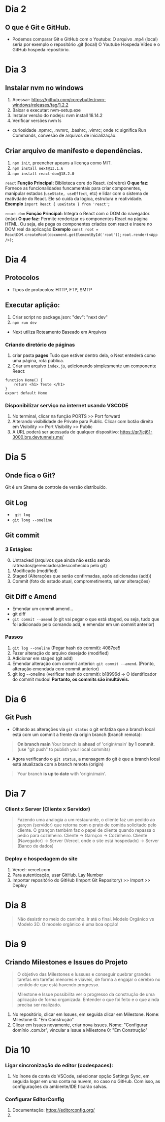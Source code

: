 # Dia 2
## O que é Git e GitHub.
* Podemos comparar Git e GitHub com o Youtube:
    O arquivo .mp4 (local) seria por exemplo o repositório .git (local)
    O Youtube Hospeda Vídeo e o GitHub hospeda repositório.

# Dia 3
## Instalar nvm no windows
1. Acessar: https://github.com/coreybutler/nvm-windows/releases/tag/1.2.2
2. Baixar e executar: nvm-setup.exe
3. Instalar versão do nodejs: nvm install 18.14.2
4. Verificar versões nvm ls
* curiosidade .npmrc, .nvmrc, .bashrc, .vimrc; onde rc significa Run Commands, convesão de arquivos de inicialização.

## Criar arquivo de manifesto e dependências.
1. `npm init`, preencher apeans a licença como MIT.
2. `npm install next@13.1.6`
3. `npm install react-dom@18.2.0`

`react`
    **Função Principal:** Biblioteca core do React. (cérebro)
    **O que faz:** Fornece as funcionalidades funcamentais para criar componentes, manipular estados (`useState, useEffect`, etc) e lidar com o sistema de reativdade do React. Ele só cuida da lógica, estrutura e reatividade.
    **Exemplo** `import React { useState } from 'react'`;

`react-dom`
    **Função Principal:** Integra o React com o DOM do navegador. (mão)
    **O que faz:** Permite renderizar os componentes React na página HTML. Ou seja, ele pega os componentes criados com react e insere no DOM real da aplicação
    **Exemplo** `const root = ReactDOM.createRoot(document.getElementById('root'))`;
    `root.render(<App />)`;

# Dia 4
## Protocolos
* Tipos de protocolos: HTTP, FTP, SMTP

## Executar aplição:
1. Criar script no package.json: "dev": "next dev"
2. `npm run dev`
* Next utiliza Roteamento Baseado em Arquivos

### Criando diretório de páginas
1. criar pasta **pages** Tudo que estiver dentro dela, o Next entederá como uma página, rota pública.
2. Criar um arquivo `index.js`, adicionando simplesmente um componente React: 
```
function Home() {
    return <h1> Teste </h1>
}
export default Home
```
### Disponibilizar serviço na internet usando VSCODE
1. No terminal, clicar na função PORTS >> Port forward
2. Alterando visibilidade de Private para Public. Clicar com botão direito em Visibility >> Port Visibility >> Public
3. A URL poderá ser acessada de qualquer dispositivo: https://qr7jcj61-3000.brs.devtunnels.ms/


# Dia 5
## Onde fica o Git?
Git é um Sitema de controle de versão distribuído.

## Git Log
* ` git log`
* `git long --oneline`

## Git commit
### 3 Estágios:
0. Untracked (arquivos que ainda não estão sendo ratreados/gerenciados/desconhecido pelo git)
1. Modificado (modified) 
2. Staged (Alterações que serão confirmadas, após adicionadas (add))
3. Commit (foto do estado atual, comprometimento, salvar alterações)

## Git Diff e Amend
* Emendar um commit amend...
* git diff 
* `git commit --amend`  (o git vai pegar o que está staged, ou seja, tudo que foi adicionado pelo comando add, e emendar em um commit anterior)
### Passos
1. `git log --oneline` (Pegar hash do commit): 4087ce5
2. Fazer alteração do arquivo desejado (modified)
3. Adicionar em staged (git add)
4. Emendar alteração com commit anterior: `git commit --amend`. (Pronto, alteração emendada com commit anterior)
5. git log --oneline (verificar hash do commit): b18996d -> O identificador do commit mudou! **Portanto, os commits são imultáveis.**

# Dia 6
## Git Push
* Olhando as alterações via `git status` o git enfatiza que a branch local está com um commit a frente da origin branch (branch remota):
> **On branch main** Your branch is **ahead** of 'origin/main' **by 1 commit**. (use "git push" to publish your local commits)
* Agora verificando o `git status`, a mensagem do git é que a branch local está atualizada com a branch remota (origin)
> Your branch **is up to date** with 'origin/main'.

# Dia 7
### Client x Server (Cliente x Servidor)
> Fazendo uma analogia a um restaurante, o cliente faz um pedido ao garçon (servidor) que retorna com o prato de comida solicitado pelo cliente.
> O grançon também faz o papel de cliente quando repassa o pedio para cozinheiro. Cliente -> Garnçon -> Cozinheiro. 
> Cliente (Navegador) -> Server (Vercel, onde o site está hospedado) -> Server (Banco de dados)

### Deploy e hospedagem do site
1. Vercel: vercel.com
2. Para autenticação, usar GitHub. Lay Number
3. Importar repositório do GitHub (Import Git Repository) >> Import >> Deploy

# Dia 8
> Não desistir no meio do caminho. Ir até o final.
> Modelo Orgânico vs Modelo 3D. O modelo orgânico é uma boa opção!

# Dia 9
## Criando Milestones e Issues do Projeto
> O objetivo das Milestones e Iussues e conseguir quebrar grandes tarefas em tarefas menores e viáveis, de forma a engajar o cérebro no sentido de que está havendo progresso.

> Milestone e Issue possibilita ver o progresso da construção de uma aplicação de forma organizada. Entender o que foi feito e o que ainda precisa ser realizado.

1. No repositório, clicar em Issues, em seguida clicar em Milestone. Nome: Milestone 0: "Em Construção"
2. Clicar em Issues novamente, criar nova issues. Nome: "Configurar domínio .com.br", vincular a Issue a Milestone 0: "Em Construção"


# Dia 10
### Ligar sincronização do editor (codespaces):
1. No ínone de conta do VSCode, selecionar opção Settings Sync, em seguida logar em uma conta na nuvem, no caso no GitHub. Com isso, as configurações do ambiente/IDE ficarão salvas.

### Configurar EditorConfig
1. Documentação: https://editorconfig.org/
2. 



